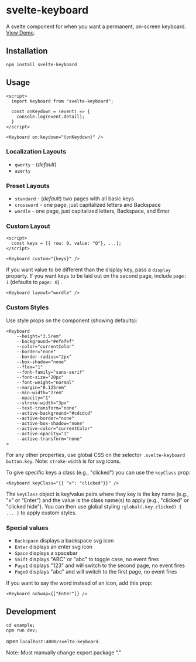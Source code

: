 # svelte-keyboard

A svelte component for when you want a permanent, on-screen keyboard. [View Demo](https://russellgoldenberg.github.io/svelte-keyboard/).

## Installation

`npm install svelte-keyboard`

## Usage

```svelte
<script>
  import Keyboard from "svelte-keyboard";

  const onKeydown = (event) => {
    console.log(event.detail);
  }
</script>

<Keyboard on:keydown="{onKeydown}" />
```

### Localization Layouts

- `qwerty` - (_default_)
- `azerty`

### Preset Layouts

- `standard` - (_default_) two pages with all basic keys
- `crossword` - one page, just capitalized letters and Backspace
- `wordle` - one page, just capitalized letters, Backspace, and Enter


### Custom Layout

```svelte
<script>
  const keys = [{ row: 0, value: "Q"}, ...];
</script>

<Keyboard custom="{keys}" />
```

If you want value to be different than the display key, pass a `display` property. If you want keys to be laid out on the second page, include `page: 1` (defaults to `page: 0`) .


```svelte
<Keyboard layout="wordle" />
```

### Custom Styles
Use style props on the component (showing defaults):
```svelte
<Keyboard
	--height="3.5rem"
	--background="#efefef"
	--color="currentColor"
	--border="none"
	--border-radius="2px"
	--box-shadow="none"
	--flex="1"
	--font-family="sans-serif"
	--font-size="20px"
	--font-weight="normal"
	--margin="0.125rem"
	--min-width="2rem"
	--opacity="1"
	--stroke-width="3px"
	--text-transform="none"
	--active-background="#cdcdcd"
	--active-border="none"
	--active-box-shadow="none"
	--active-color="currentColor"
	--active-opacity="1"
	--active-transform="none"
>
```

For any other properties, use global CSS on the selector `.svelte-keyboard button.key`. Note: `stroke-width` is for svg icons.

To give specific keys a class (e.g., "clicked") you can use the `keyClass` prop:
```svelte
<Keyboard keyClass="{{ "x": "clicked"}}" />
```
The `keyClass` object is key/value pairs where they key is the key name (e.g., "x" or "Enter") and the value is the class name(s) to apply (e.g., "clicked" or "clicked hide"). You can then use global styling `:global(.key.clicked) { ... }` to apply custom styles.

### Special values

- `Backspace` displays a backspace svg icon
- `Enter` displays an enter svg icon
- `Space` displays a spacebar
- `Shift` displays "ABC" or "abc" to toggle case, no event fires
- `Page1` displays "123" and will switch to the second page, no event fires
- `Page0` displays "abc" and will switch to the first page, no event fires

If you want to say the word instead of an icon, add this prop:
```svelte
<Keyboard noSwap={["Enter"]} />
```

## Development

```
cd example;
npm run dev;
```

open `localhost:4000/svelte-keyboard`.

Note: Must manually change export package "."